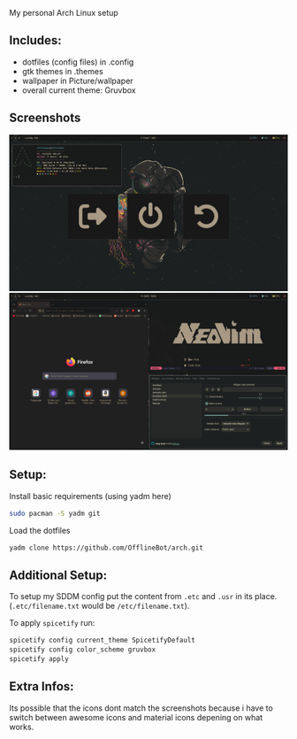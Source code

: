 
My personal Arch Linux setup

## Includes:
- dotfiles (config files) in .config
- gtk themes in .themes
- wallpaper in Picture/wallpaper
- overall current theme: Gruvbox

## Screenshots

![Screenshot2](./Pictures/screenshots/desktop2.png)
![Screenshot1](./Pictures/screenshots/desktop1.png)

## Setup:

Install basic requirements (using yadm here)

```sh
sudo pacman -S yadm git
```

Load the dotfiles

```sh
yadm clone https://github.com/OfflineBot/arch.git
```

## Additional Setup:

To setup my SDDM config put the content from `.etc` and `.usr` in its place. (`.etc/filename.txt` would be `/etc/filename.txt`).

To apply `spicetify` run:

```sh
spicetify config current_theme SpicetifyDefault
spicetify config color_scheme gruvbox
spicetify apply
```

## Extra Infos:

Its possible that the icons dont match the screenshots because i have to switch between awesome icons and material icons depening on what works. 

